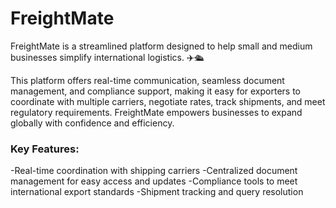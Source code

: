 # FreightMate
FreightMate is a streamlined platform designed to help small and medium businesses simplify international logistics. ✈️🛳️

This platform offers real-time communication, seamless document management, and compliance support, making it easy for exporters to coordinate with multiple carriers, negotiate rates, track shipments, and meet regulatory requirements. FreightMate empowers businesses to expand globally with confidence and efficiency.

### Key Features:

-Real-time coordination with shipping carriers
-Centralized document management for easy access and updates
-Compliance tools to meet international export standards
-Shipment tracking and query resolution
